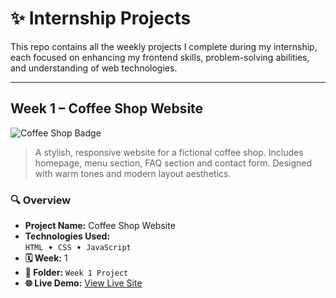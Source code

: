 # ✨ Internship Projects
 
This repo contains all the weekly projects I complete during my internship, each focused on enhancing my frontend skills, problem-solving abilities, and understanding of web technologies.

---

## Week 1 – Coffee Shop Website

<img src="https://img.shields.io/badge/Project-Coffee%20Shop-%23c49b66?style=for-the-badge&logo=coffee" alt="Coffee Shop Badge">
  
> A stylish, responsive website for a fictional coffee shop. Includes homepage, menu section, FAQ section and contact form. Designed with warm tones and modern layout aesthetics.

### 🔍 Overview

- **Project Name:** Coffee Shop Website
- **Technologies Used:**  
  `HTML` &nbsp;•&nbsp; `CSS` &nbsp;•&nbsp; `JavaScript`
- **🗓️ Week:** 1  
- **📁 Folder:** `Week 1 Project`  
- **🌐 Live Demo:** [View Live Site](http://internship-projects-sand.vercel.app/index.html)
